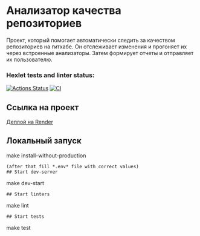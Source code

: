 # Анализатор качества репозиториев

Проект, который помогает автоматически следить за качеством репозиториев на гитхабе. Он отслеживает изменения и прогоняет их через встроенные анализаторы. Затем формирует отчеты и отправляет их пользователю. 

### Hexlet tests and linter status:
[![Actions Status](https://github.com/Ferrayd/rails-project-66/actions/workflows/hexlet-check.yml/badge.svg)](https://github.com/Ferrayd/rails-project-66/actions)
[![CI](https://github.com/Ferrayd/rails-project-66/actions/workflows/ci.yml/badge.svg)](https://github.com/Ferrayd/rails-project-66)

## Ссылка на проект
[Деплой на Render](https://mysite-ytpq.onrender.com/)

## Локальный запуск

make install-without-production
```
(after that fill *.env* file with correct values)
## Start dev-server
```
make dev-start
```
## Start linters
```
make lint
```
## Start tests
```
make test
```
